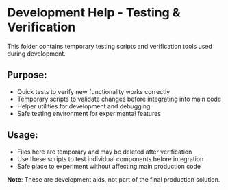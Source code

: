 # Development Help - Testing & Verification

This folder contains temporary testing scripts and verification tools used during development.

## Purpose:
- Quick tests to verify new functionality works correctly
- Temporary scripts to validate changes before integrating into main code
- Helper utilities for development and debugging
- Safe testing environment for experimental features

## Usage:
- Files here are temporary and may be deleted after verification
- Use these scripts to test individual components before integration
- Safe place to experiment without affecting main production code

**Note**: These are development aids, not part of the final production solution. 